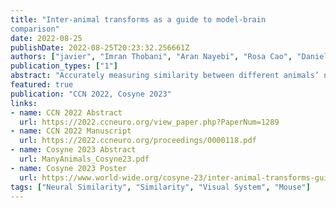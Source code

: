 ```yaml
---
title: "Inter-animal transforms as a guide to model-brain
comparison"
date: 2022-08-25
publishDate: 2022-08-25T20:23:32.256661Z
authors: ["javier", "Imran Thobani", "Aran Nayebi", "Rosa Cao", "Daniel LK Yamins"]
publication_types: ["1"]
abstract: "Accurately measuring similarity between different animals’ neural responses is a crucial step towards evaluating deep neural network (DNN) models of the brain. Under what transform class are animals likely to be similar to each other, and how much neural data needs to be collected to get an accurate similarity estimate? Using model variability as a proxy for inter-animal variability, we find that where we measure similarity from has critical implications for the suitable transform class. Specifically, we observe high linear mappability between pre-ReLU activations, but require a simple non-linear mapping class (that combines logistic regression with linear regression) in the case of post-ReLU activations. With our approach, we estimate that measuring inter-animal variability requires collecting neural data for at least 500 stimuli and 300 neurons from the same hypercolumn, providing a prescription for future experimental data that can adjudicate between models."
featured: true
publication: "CCN 2022, Cosyne 2023"
links:
- name: CCN 2022 Abstract
  url: https://2022.ccneuro.org/view_paper.php?PaperNum=1289
- name: CCN 2022 Manuscript
  url: https://2022.ccneuro.org/proceedings/0000118.pdf
- name: Cosyne 2023 Abstract
  url: ManyAnimals_Cosyne23.pdf
- name: Cosyne 2023 Poster 
  url: https://www.world-wide.org/cosyne-23/inter-animal-transforms-guide-model-brain-2c73f23a
tags: ["Neural Similarity", "Similarity", "Visual System", "Mouse"]
---
```


